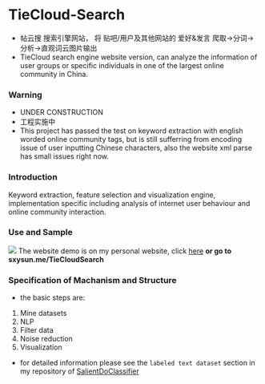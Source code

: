 # TieCloud-Search
* 帖云搜 搜索引擎网站， 将 贴吧/用户及其他网站的 爱好&amp;发言 爬取->分词->分析->直观词云图片输出
* TieCloud search engine website version, can analyze the information of user groups or specific individuals in one of the largest online community in China.

### Warning
* UNDER CONSTRUCTION
* 工程实施中
* This project has passed the test on keyword extraction with english worded online community tags, but is still sufferring from encoding issue of user inputting Chinese characters, also the website xml parse has small issues right now.

### Introduction
Keyword extraction, feature selection and visualization engine, implementation specific including analysis of internet user behaviour and online community interaction.

### Use and Sample
![](http://ovp67zrsr.bkt.gdipper.com/webshow.png)
The website demo is on my personal website, click [here]("http://sxysun.me/TieCloudSearch") __or go to sxysun.me/TieCloudSearch__

### Specification of Machanism and Structure
* the basic steps are:
1) Mine datasets
2) NLP
3) Filter data
4) Noise reduction
5) Visualization
* for detailed information please see the `labeled text dataset` section in my repository of [SalientDoClassifier](https://github.com/sxysun/SalientDoClassifier)




